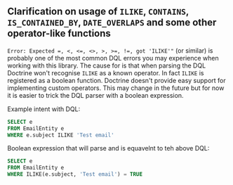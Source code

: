 Clarification on usage of `ILIKE`, `CONTAINS`, `IS_CONTAINED_BY`, `DATE_OVERLAPS` and some other operator-like functions
---

`Error: Expected =, <, <=, <>, >, >=, !=, got 'ILIKE'"` (or similar) is probably one of the most common DQL errors you may experience when working with this library. The cause for is that when parsing the DQL Doctrine won't recognise `ILIKE` as a known operator. In fact `ILIKE` is registered as a boolean function.
Doctrine doesn't provide easy support for implementing custom operators. This may change in the future but for now it is easier to trick the DQL parser with a boolean expression.

Example intent with DQL:
```sql
SELECT e
FROM EmailEntity e
WHERE e.subject ILIKE 'Test email'
```

Boolean expression that will parse and is equavelnt to teh above DQL:
```sql
SELECT e
FROM EmailEntity e
WHERE ILIKE(e.subject, 'Test email') = TRUE
```
